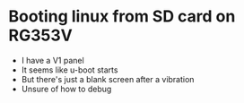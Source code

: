 # Booting linux from SD card on RG353V

- I have a V1 panel
- It seems like u-boot starts
- But there's just a blank screen after a vibration
- Unsure of how to debug
